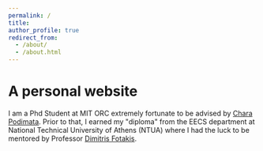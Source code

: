 ```yaml
---
permalink: /
title: 
author_profile: true
redirect_from: 
  - /about/
  - /about.html
---
```




A personal website
======
I am a Phd Student at MIT ORC extremely fortunate to be advised by [Chara Podimata](https://www.charapodimata.com/). Prior to that, I earned my "diploma" from the EECS department at National Technical University of Athens (NTUA) where I had the luck to be mentored by Professor [Dimitris Fotakis](https://www.ece.ntua.gr/en/staff/180).
